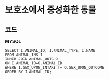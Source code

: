 # 보호소에서 중성화한 동물

## 코드

**MYSQL**

```
SELECT I.ANIMAL_ID, I.ANIMAL_TYPE, I.NAME
FROM ANIMAL_INS I
INNER JOIN ANIMAL_OUTS O
ON I.ANIMAL_ID=O.ANIMAL_ID
WHERE I.SEX_UPON_INTAKE != O.SEX_UPON_OUTCOME
ORDER BY I.ANIMAL_ID;
```
